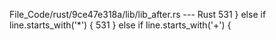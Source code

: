 File_Code/rust/9ce47e318a/lib/lib_after.rs --- Rust
531             } else if line.starts_with('*') {                                                                                                            531             } else if line.starts_with('+') {

